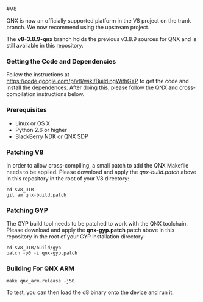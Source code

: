 #V8

QNX is now an officially supported platform in the V8 project on the trunk branch. We now recommend using the upstream project.

The **v8-3.8.9-qnx** branch holds the previous v3.8.9 sources for QNX and is still available in this repository.


### Getting the Code and Dependencies

 Follow the instructions at https://code.google.com/p/v8/wiki/BuildingWithGYP to get the code and install the dependences. After doing this, please follow the QNX and cross-compilation instructions below.


### Prerequisites

* Linux or OS X
* Python 2.6 or higher
* BlackBerry NDK or QNX SDP


### Patching V8

In order to allow cross-compiling, a small patch to add the QNX Makefile needs to be applied. Please download and apply the *qnx-build.patch* above in this repository in the root of your V8 directory:

    cd $V8_DIR
    git am qnx-build.patch


### Patching GYP

The GYP build tool needs to be patched to work with the QNX toolchain. Please download and apply the **qnx-gyp.patch** patch above in this repository in the root of your GYP installation directory:

    cd $V8_DIR/build/gyp
    patch -p0 -i qnx-gyp.patch


### Building For QNX ARM

    make qnx_arm.release -j50

To test, you can then load the d8 binary onto the device and run it.

